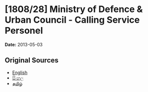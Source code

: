 # [1808/28] Ministry of Defence & Urban Council - Calling Service Personel

**Date:** 2013-05-03

## Original Sources

- [English](https://documents.gov.lk/view/extra-gazettes/2013/5/1808-28_E.pdf)
- [සිංහල](https://documents.gov.lk/view/extra-gazettes/2013/5/1808-28_S.pdf)
- [தமிழ்](https://documents.gov.lk/view/extra-gazettes/2013/5/1808-28_T.pdf)
